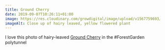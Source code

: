 ```yaml
---
title: Ground Cherry
date: 2019-09-07T10:26:11+01:00
image: https://res.cloudinary.com/growdigital/image/upload/v1567759693/groundcherry-IMG_7525.jpg
imageAlt: Close up of hairy leaved, yellow flowered plant
---
```


I love this photo of hairy-leaved [Ground Cherry](https://en.wikipedia.org/wiki/Physalis_peruviana) in the #ForestGarden polytunnel
